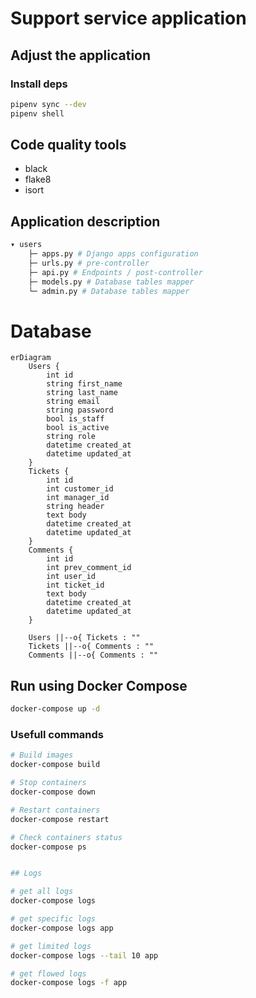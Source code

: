 # Support service application


## Adjust the application

### Install deps

```bash
pipenv sync --dev
pipenv shell
```


## Code quality tools

- black
- flake8
- isort


## Application description
```bash
▾ users
    ├─ apps.py # Django apps configuration
    ├─ urls.py # pre-controller
    ├─ api.py # Endpoints / post-controller
    ├─ models.py # Database tables mapper
    └─ admin.py # Database tables mapper
```


# Database

```mermaid
erDiagram
    Users {
        int id
        string first_name
        string last_name
        string email
        string password
        bool is_staff
        bool is_active
        string role
        datetime created_at
        datetime updated_at
    }
    Tickets {
        int id
        int customer_id
        int manager_id
        string header
        text body
        datetime created_at
        datetime updated_at
    }
    Comments {
        int id
        int prev_comment_id
        int user_id
        int ticket_id
        text body
        datetime created_at
        datetime updated_at
    }

    Users ||--o{ Tickets : ""
    Tickets ||--o{ Comments : ""
    Comments ||--o{ Comments : ""
```


## Run using Docker Compose
```bash
docker-compose up -d
```

### Usefull commands
```bash
# Build images
docker-compose build

# Stop containers
docker-compose down

# Restart containers
docker-compose restart

# Check containers status
docker-compose ps


## Logs

# get all logs
docker-compose logs

# get specific logs
docker-compose logs app

# get limited logs
docker-compose logs --tail 10 app

# get flowed logs
docker-compose logs -f app
```
